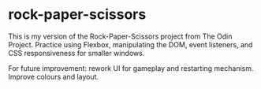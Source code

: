 # rock-paper-scissors
This is my version of the Rock-Paper-Scissors project from The Odin Project.
Practice using Flexbox, manipulating the DOM, event listeners, and CSS responsiveness for smaller windows.

For future improvement: rework UI for gameplay and restarting mechanism. Improve colours and layout.
